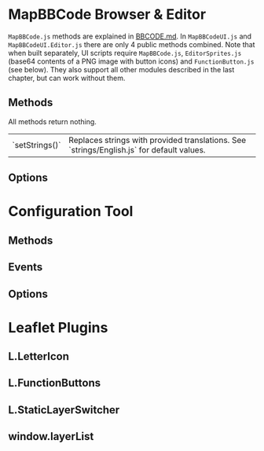 # MapBBCode Browser & Editor

`MapBBCode.js` methods are explained in [BBCODE.md](BBCODE.md). In `MapBBCodeUI.js` and `MapBBCodeUI.Editor.js` there are only 4 public methods combined. Note that when built separately, UI scripts require `MapBBCode.js`, `EditorSprites.js` (base64 contents of a PNG image with button icons) and `FunctionButton.js` (see below). They also support all other modules described in the last chapter, but can work without them.

## Methods

All methods return nothing.

<table>
<tr><td>`setStrings()`</td><td>
Replaces strings with provided translations. See `strings/English.js` for default values.
</td></tr>
</table>

## Options

# Configuration Tool

## Methods

## Events

## Options

# Leaflet Plugins

## L.LetterIcon

## L.FunctionButtons

## L.StaticLayerSwitcher

## window.layerList
